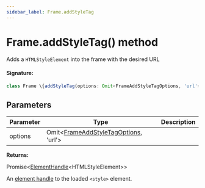 ```yaml
---
sidebar_label: Frame.addStyleTag
---
```


# Frame.addStyleTag() method

Adds a `HTMLStyleElement` into the frame with the desired URL

#### Signature:

```typescript
class Frame \{addStyleTag(options: Omit<FrameAddStyleTagOptions, 'url'>): Promise<ElementHandle<HTMLStyleElement>>;\}
```

## Parameters

| Parameter | Type                                                                                 | Description |
| --------- | ------------------------------------------------------------------------------------ | ----------- |
| options   | Omit&lt;[FrameAddStyleTagOptions](./puppeteer.frameaddstyletagoptions.md), 'url'&gt; |             |

**Returns:**

Promise&lt;[ElementHandle](./puppeteer.elementhandle.md)&lt;HTMLStyleElement&gt;&gt;

An [element handle](./puppeteer.elementhandle.md) to the loaded `<style>` element.

